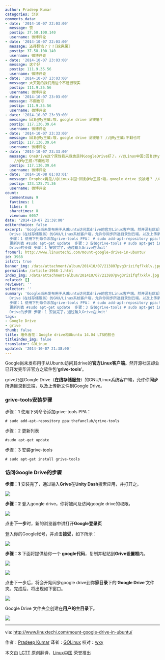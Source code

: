 ```yaml
---
author: Pradeep Kumar
categories: 分享
comments_data:
- date: '2014-10-07 22:03:00'
  message: 赞
  postip: 37.58.100.140
  username: 微博评论
- date: '2014-10-07 22:03:00'
  message: 还得翻墙？？？[挖鼻屎]
  postip: 37.58.100.140
  username: 微博评论
- date: '2014-10-07 23:03:00'
  message: 这个好
  postip: 111.9.35.56
  username: 微博评论
- date: '2014-10-07 23:03:00'
  message: 大天朝的我们用这个不是很现实
  postip: 111.9.35.56
  username: 微博评论
- date: '2014-10-07 23:03:00'
  message: 不翻也可
  postip: 111.9.35.56
  username: 微博评论
- date: '2014-10-07 23:33:00'
  message: 回复@My王威:哦，google drive 没被墙？
  postip: 117.136.39.64
  username: 微博评论
- date: '2014-10-07 23:33:00'
  message: 回复@My王威:哦，google drive 没被墙？ //@My王威:不翻也可
  postip: 117.136.39.64
  username: 微博评论
- date: '2014-10-07 23:33:00'
  message: OneDrive这个尿性看来我也是转GoogleDrive好了。//@Linux中国:回复@My王威:哦，google drive 没被墙？
    //@My王威:不翻也可
  postip: 117.136.39.64
  username: 微博评论
- date: '2014-10-08 01:03:01'
  message: Dropbox再见//@Linux中国:回复@My王威:哦，google drive 没被墙？ //@My王威:不翻也可
  postip: 123.125.71.36
  username: 微博评论
count:
  commentnum: 9
  favtimes: 1
  likes: 0
  sharetimes: 8
  viewnum: 6057
date: '2014-10-07 21:38:00'
editorchoice: false
excerpt: 'Google尚未发布用于从Ubuntu访问其drive的官方Linux客户端。然开源社区却业已开发完毕非官方之软件包grive-tools。 grive乃是Google
  Drive（在线存储服务）的GNU/Linux系统客户端，允许你同步所选目录到云端，以及上传新文件到Google Drive。 grive-tools安装步骤
  步骤：1 使用下列命令添加grive-tools PPA： # sudo add-apt-repository ppa:thefanclub/grive-tools  步骤：2
  更新列表 #sudo apt-get update  步骤：3 安装grive-tools # sudo apt-get install grive-tools  访问Google
  Drive的步骤 步骤：1 安装完了，通过输入Grive在Unit'
fromurl: http://www.linuxtechi.com/mount-google-drive-in-ubuntu/
id: 3968
islctt: true
banner_img: /data/attachment/album/201410/07/213807pvg3rizifqf7xklv.jpg
permalink: /article-3968-1.html
index_img: /data/attachment/album/201410/07/213807pvg3rizifqf7xklv.jpg.thumb.jpg
related: []
reviewer: ''
selector: ''
summary: 'Google尚未发布用于从Ubuntu访问其drive的官方Linux客户端。然开源社区却业已开发完毕非官方之软件包grive-tools。 grive乃是Google
  Drive（在线存储服务）的GNU/Linux系统客户端，允许你同步所选目录到云端，以及上传新文件到Google Drive。 grive-tools安装步骤
  步骤：1 使用下列命令添加grive-tools PPA： # sudo add-apt-repository ppa:thefanclub/grive-tools  步骤：2
  更新列表 #sudo apt-get update  步骤：3 安装grive-tools # sudo apt-get install grive-tools  访问Google
  Drive的步骤 步骤：1 安装完了，通过输入Grive在Unit'
tags:
- Google Drive
- grive
thumb: false
title: 墙外香花：Google drive和Ubuntu 14.04 LTS的胶合
titleindex_img: false
translator: GOLinux
updated: '2014-10-07 21:38:00'
---
```


Google尚未发布用于从Ubuntu访问其drive的**官方Linux客户端**。然开源社区却业已开发完毕非官方之软件包‘**grive-tools**’。


grive乃是Google Drive（**在线存储服务**）的GNU/Linux系统客户端，允许你**同步**所选目录到云端，以及上传新文件到Google Drive。


### grive-tools安装步骤


步骤：1 使用下列命令添加grive-tools PPA：



```
# sudo add-apt-repository ppa:thefanclub/grive-tools

```

步骤：2 更新列表



```
#sudo apt-get update

```

步骤：3 安装grive-tools



```
# sudo apt-get install grive-tools 

```

### 访问Google Drive的步骤


**步骤：1** 安装完了，通过输入**Grive**在**Unity Dash**搜索应用，并打开之。


![](/data/attachment/album/201410/07/213807pvg3rizifqf7xklv.jpg)


**步骤：2** 登入google drive，你将被问及访问google drive的权限。


![](/data/attachment/album/201410/07/213808tsxpi9fi0epq10o6.png)


点击**下一步**时，新的浏览器中讲打开**Google登录页**


登入你的Google帐号，并点击**接受**，如下所示：


![](/data/attachment/album/201410/07/213809m8j79zbzwsqbhbbf.png)


**步骤：3** 下面将提供给你一个 **google代码**，复制并粘贴到**Grive设置框**内。


![](/data/attachment/album/201410/07/213858pct6qp5463u3xtjp.jpg)


![](/data/attachment/album/201410/07/213908ntt6tbz5bt5gtigt.jpg)


点击下一步后，将会开始同步google drive到你**家目录**下的‘**Google Drive**’文件夹。完成后，将出现如下窗口。


![](/data/attachment/album/201410/07/213813l220zn2y9koosklx.png)


Google Drive 文件夹会创建在**用户的主目录**下。


![](/data/attachment/album/201410/07/213814msq8sqfjul1s9618.jpg)




---


via: <http://www.linuxtechi.com/mount-google-drive-in-ubuntu/>


作者：[Pradeep Kumar](http://www.linuxtechi.com/author/pradeep/)  译者：[GOLinux](https://github.com/GOLinux) 校对：[wxy](https://github.com/wxy)


本文由 [LCTT](https://github.com/LCTT/TranslateProject) 原创翻译，[Linux中国](http://linux.cn/) 荣誉推出